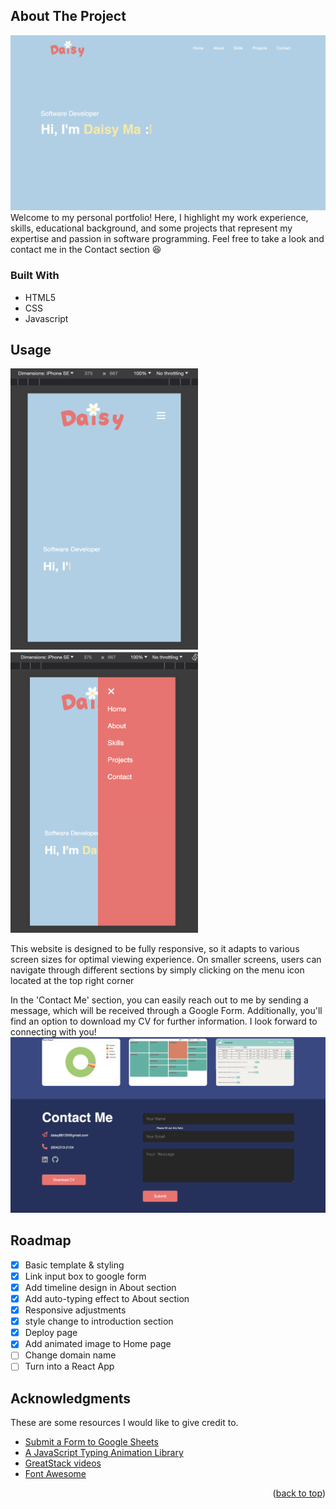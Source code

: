 <a name="readme-top"></a>
<!-- ABOUT THE PROJECT -->
## About The Project

![Home Page Screen Shot](images/home_page_screenshot.png)
Welcome to my personal portfolio! Here, I highlight my work experience, skills, educational background, and some projects that represent my expertise and passion in software programming. Feel free to take a look and contact me in the Contact section :laughing:


### Built With
* HTML5
* CSS
* Javascript


<!-- USAGE EXAMPLES -->
## Usage
<img src="images/small_screen_screenshot2.png"  width="300" height="450">
<img src="images/small_screen_screenshot.png"  width="300" height="450">

This website is designed to be fully responsive, so it adapts to various screen sizes for optimal viewing experience. On smaller screens, users can navigate through different sections by simply clicking on the menu icon located at the top right corner <i class="fa-solid fa-bars"></i>


In the 'Contact Me' section, you can easily reach out to me by sending a message, which will be received through a Google Form. Additionally, you'll find an option to download my CV for further information. I look forward to connecting with you!
![Contact Screen Shot](images/contact_page_screenshot.png)

<!-- ROADMAP -->
## Roadmap

- [x] Basic template & styling
- [x] Link input box to google form
- [x] Add timeline design in About section
- [x] Add auto-typing effect to About section
- [x] Responsive adjustments
- [x] style change to introduction section
- [x] Deploy page
- [x] Add animated image to Home page 
- [ ] Change domain name
- [ ] Turn into a React App

<!-- ACKNOWLEDGMENTS -->
## Acknowledgments

These are some resources I would like to give credit to.

* [Submit a Form to Google Sheets](https://github.com/jamiewilson/form-to-google-sheets)
* [A JavaScript Typing Animation Library](https://github.com/mattboldt/typed.js/)
* [GreatStack videos](https://www.youtube.com/@GreatStackDev)
* [Font Awesome](https://fontawesome.com)
<p align="right">(<a href="#readme-top">back to top</a>)</p>
